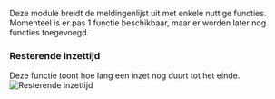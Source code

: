 Deze module breidt de meldingenlijst uit met enkele nuttige functies. Momenteel is er pas 1 functie beschikbaar, maar er worden later nog functies toegevoegd. 

### Resterende inzettijd
Deze functie toont hoe lang een inzet nog duurt tot het einde. 
![Resterende inzettijd](remainingTime.png)

